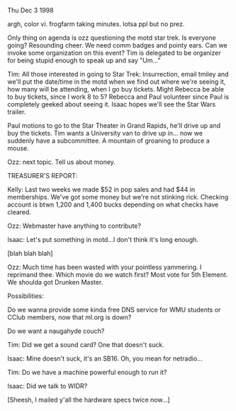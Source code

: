 Thu Dec 3 1998 </p><p>
argh, color vi. frogfarm taking minutes. lotsa ppl but no prez. </p><p>
Only thing on agenda is ozz questioning the motd star trek. Is everyone going? Resounding cheer. We need comm badges and pointy ears. Can we invoke some organization on this event? Tim is delegated to be organizer for being stupid enough to speak up and say "Um..." </p><p>
Tim: All those interested in going to Star Trek: Insurrection, email tmiley and we'll put the date/time in the motd when we find out where we're seeing it, how many will be attending, when I go buy tickets. Might Rebecca be able to buy tickets, since I work 8 to 5?  Rebecca and  Paul volunteer since Paul is completely geeked about seeing it. Isaac hopes we'll see the Star Wars trailer. </p><p>
Paul motions to go to the Star Theater in Grand Rapids, he'll drive up and buy the tickets. Tim wants a University van to drive up in... now we suddenly have a subcommittee. A mountain of groaning to produce a mouse. </p><p>
Ozz: next topic. Tell us about money. </p><p>
TREASURER'S REPORT:  </p><p>
Kelly: Last two weeks we made $52 in pop sales and had $44 in memberships. We've got some money but we're not stinking rick. Checking account is btwn 1,200 and 1,400 bucks depending on what checks have cleared. </p><p>
Ozz: Webmaster have anything to contribute?  </p><p>
Isaac: Let's put something in motd...I don't think it's long enough. </p><p>
[blah blah blah] </p><p>
Ozz: Much time has been wasted with your pointless yammering. I reprimand thee. Which movie do we watch first?  Most vote for 5th Element. We shoulda got Drunken Master. </p><p>
Possibilities: </p><p>
Do we wanna provide some kinda free DNS service for WMU students or CClub members, now that ml.org is down? </p><p>
Do we want a naugahyde couch? </p><p>
Tim: Did we get a sound card? One that doesn't suck. </p><p>
Isaac: Mine doesn't suck, it's an SB16. Oh, you mean for netradio... </p><p>
Tim: Do we have a machine powerful enough to run it? </p><p>
Isaac: Did we talk to WIDR? </p><p>
[Sheesh, I mailed y'all the hardware specs twice now...] </p><p>
</p><p>
</p>
